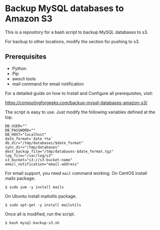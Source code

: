 # Backup MySQL databases to Amazon S3

This is a repository for a bash script to backup MySQL databases to s3.

For backup to other locations, modify the section for pushing to s3.

## Prerequisites

- Python
- Pip
- awscli tools
- mail command for email notification

For a detailed guide on how to Install and Configure all prerequisites, visit:

https://computingforgeeks.com/backup-mysql-databases-amazon-s3/

The script is easy to use. Just modify the following variables defined at the top.


```
DB_USER=""
DB_PASSWORD=""
DB_HOST="localhost"
date_format=`date +%a`
db_dir="/tmp/databases/$date_format"
sync_dir="/tmp/databases"
dest_backup_file="/tmp/databases-$date_format.tgz"
log_file="/var/log/s3"
s3_bucket="s3://s3-bucket-name"
email_notification="email-address"
```

For email support, you need `mail` command working. On CentOS install mailx package:

```
$ sudo yum -y install mailx
```

On Ubuntu install mailutils package.

```
$ sudo apt-get -y install mailutils
```

Once all is modified, run the script.

```
$ bash mysql-backup-s3.sh
```

